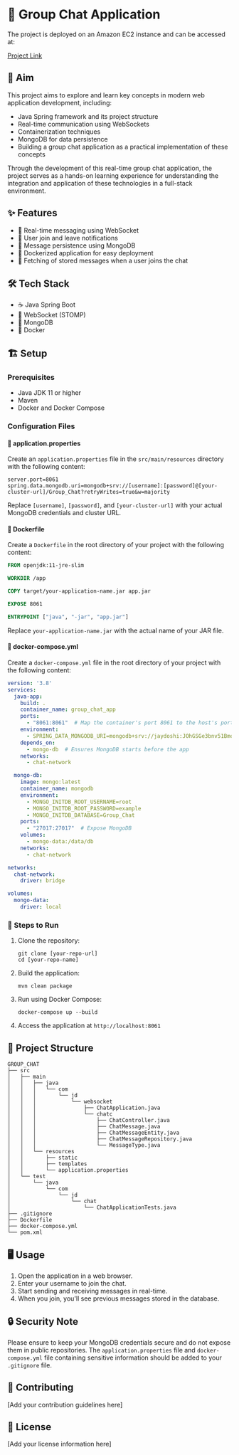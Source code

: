 # 💬 Group Chat Application

The project is deployed on an Amazon EC2 instance and can be accessed at:

[Project Link](http://13.60.19.69:8070/)

## 🎯 Aim
This project aims to explore and learn key concepts in modern web application development, including:

- Java Spring framework and its project structure
- Real-time communication using WebSockets
- Containerization techniques
- MongoDB for data persistence
- Building a group chat application as a practical implementation of these concepts

Through the development of this real-time group chat application, the project serves as a hands-on learning experience for understanding the integration and application of these technologies in a full-stack environment.

## ✨ Features
- 🚀 Real-time messaging using WebSocket
- 🚪 User join and leave notifications
- 💾 Message persistence using MongoDB
- 🐳 Dockerized application for easy deployment
- 📜 Fetching of stored messages when a user joins the chat

## 🛠️ Tech Stack
- ☕ Java Spring Boot
- 🔌 WebSocket (STOMP)
- 🍃 MongoDB
- 🐳 Docker

## 🏗️ Setup

### Prerequisites
- Java JDK 11 or higher
- Maven
- Docker and Docker Compose

### Configuration Files

#### 📄 application.properties
Create an `application.properties` file in the `src/main/resources` directory with the following content:

```properties
server.port=8061
spring.data.mongodb.uri=mongodb+srv://[username]:[password]@[your-cluster-url]/Group_Chat?retryWrites=true&w=majority
```

Replace `[username]`, `[password]`, and `[your-cluster-url]` with your actual MongoDB credentials and cluster URL.

#### 🐳 Dockerfile
Create a `Dockerfile` in the root directory of your project with the following content:

```dockerfile
FROM openjdk:11-jre-slim

WORKDIR /app

COPY target/your-application-name.jar app.jar

EXPOSE 8061

ENTRYPOINT ["java", "-jar", "app.jar"]
```

Replace `your-application-name.jar` with the actual name of your JAR file.

#### 🐳 docker-compose.yml
Create a `docker-compose.yml` file in the root directory of your project with the following content:

```yaml
version: '3.8'
services:
  java-app:
    build: .
    container_name: group_chat_app
    ports:
      - "8061:8061"  # Map the container's port 8061 to the host's port 8061
    environment:
      - SPRING_DATA_MONGODB_URI=mongodb+srv://jaydoshi:JOhGSGe3bnv51Bmo@cluster0.99n0tun.mongodb.net/Group_Chat?retryWrites=true&w=majority  # MongoDB URI for local MongoDB (if used)
    depends_on:
      - mongo-db  # Ensures MongoDB starts before the app
    networks:
      - chat-network

  mongo-db:
    image: mongo:latest
    container_name: mongodb
    environment:
      - MONGO_INITDB_ROOT_USERNAME=root
      - MONGO_INITDB_ROOT_PASSWORD=example
      - MONGO_INITDB_DATABASE=Group_Chat
    ports:
      - "27017:27017"  # Expose MongoDB
    volumes:
      - mongo-data:/data/db
    networks:
      - chat-network

networks:
  chat-network:
    driver: bridge

volumes:
  mongo-data:
    driver: local
```

### 🚀 Steps to Run

1. Clone the repository:
   ```
   git clone [your-repo-url]
   cd [your-repo-name]
   ```

2. Build the application:
   ```
   mvn clean package
   ```

3. Run using Docker Compose:
   ```
   docker-compose up --build
   ```

4. Access the application at `http://localhost:8061`

## 📁 Project Structure

```
GROUP_CHAT
├── src
│   ├── main
│   │   ├── java
│   │   │   └── com
│   │   │       └── jd
│   │   │           └── websocket
│   │   │               ├── ChatApplication.java
│   │   │               └── chatc
│   │   │                   ├── ChatController.java
│   │   │                   ├── ChatMessage.java
│   │   │                   ├── ChatMessageEntity.java
│   │   │                   ├── ChatMessageRepository.java
│   │   │                   └── MessageType.java
│   │   └── resources
│   │       ├── static
│   │       ├── templates
│   │       └── application.properties
│   └── test
│       └── java
│           └── com
│               └── jd
│                   └── chat
│                       └── ChatApplicationTests.java
├── .gitignore
├── Dockerfile
├── docker-compose.yml
└── pom.xml
```

## 🖥️ Usage

1. Open the application in a web browser.
2. Enter your username to join the chat.
3. Start sending and receiving messages in real-time.
4. When you join, you'll see previous messages stored in the database.

## 🔒 Security Note

Please ensure to keep your MongoDB credentials secure and do not expose them in public repositories. The `application.properties` file and `docker-compose.yml` file containing sensitive information should be added to your `.gitignore` file.

## 🤝 Contributing

[Add your contribution guidelines here]

## 📄 License

[Add your license information here]

